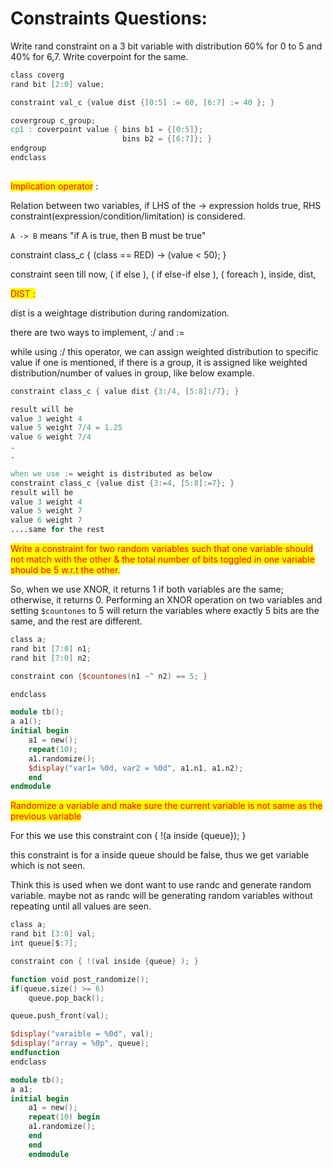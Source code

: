 # Constraints Questions:





Write rand constraint on a 3 bit variable with distribution 60% for 0 to 5 and 40% for 6,7. Write coverpoint for the same.

```verilog
class coverg
rand bit [2:0] value;

constraint val_c {value dist {[0:5] := 60, [6:7] := 40 }; }

covergroup c_group;
cp1 : coverpoint value { bins b1 = {[0:5]};
                         bins b2 = {[6:7]}; }
endgroup
endclass
                         
```

<mark style="color:red;">Implication operator</mark> :&#x20;

Relation between two variables, if LHS of the -> expression holds true, RHS constraint(expression/condition/limitation) is considered.&#x20;

`A -> B` means "if A is true, then B must be true"

constraint class\_c { (class == RED) -> (value < 50); }



constraint seen till now, ( if else ), ( if else-if else ), ( foreach ), inside, dist,&#x20;



<mark style="color:red;">DIST :</mark>&#x20;

dist is a weightage distribution during randomization.&#x20;

there are two ways to implement, :/ and :=&#x20;

while using :/ this operator, we can assign weighted distribution to specific value if one is mentioned, if there is a group, it is assigned like weighted distribution/number of values in group, like below example.

```verilog
constraint class_c { value dist {3:/4, [5:8]:/7}; }

result will be
value 3 weight 4 
value 5 weight 7/4 = 1.25
value 6 weight 7/4 
.
.

when we use := weight is distributed as below
constraint class_c {value dist {3:=4, [5:8]:=7}; }
result will be 
value 3 weight 4
value 5 weight 7
value 6 weight 7
....same for the rest
```

<mark style="color:red;">Write a constraint for two random variables such that one variable should not match with the other & the total number of bits toggled in one variable should be 5 w.r.t the other.</mark>



So, when we use XNOR, it returns 1 if both variables are the same; otherwise, it returns 0. Performing an XNOR operation on two variables and setting `$countones` to 5 will return the variables where exactly 5 bits are the same, and the rest are different.

```verilog
class a;
rand bit [7:0] n1;
rand bit [7:0] n2;

constraint con {$countones(n1 ~^ n2) == 5; }

endclass

module tb();
a a1();
initial begin
    a1 = new();
    repeat(10);
    a1.randomize();
    $display("var1= %0d, var2 = %0d", a1.n1, a1.n2);
    end
endmodule
```



<mark style="color:red;">Randomize a variable and make sure the current variable is not same as the previous variable</mark>

For this we use this constraint con { !(a inside {queue}); }

this constraint is for a inside queue should be false, thus we get variable which is not seen.

Think this is used when we dont want to use randc and generate random variable. maybe not as randc will be generating random variables without repeating until all values are seen.

```verilog
class a;
rand bit [3:0] val;
int queue[$:7];

constraint con { !(val inside {queue} ); }

function void post_randomize();
if(queue.size() >= 6)
    queue.pop_back();

queue.push_front(val);

$display("varaible = %0d", val);
$display("array = %0p", queue);
endfunction
endclass

module tb();
a a1;
initial begin
    a1 = new();
    repeat(10) begin
    a1.randomize();
    end
    end
    endmodule
```



